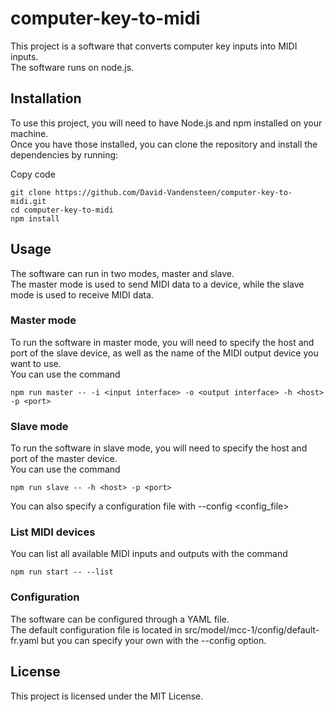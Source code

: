 # computer-key-to-midi
This project is a software that converts computer key inputs into MIDI inputs.  
The software runs on node.js.

## Installation
To use this project, you will need to have Node.js and npm installed on your machine.  
Once you have those installed, you can clone the repository and install the dependencies by running:

Copy code
```
git clone https://github.com/David-Vandensteen/computer-key-to-midi.git
cd computer-key-to-midi
npm install
```

## Usage
The software can run in two modes, master and slave.  
The master mode is used to send MIDI data to a device, while the slave mode is used to receive MIDI data.

### Master mode
To run the software in master mode, you will need to specify the host and port of the slave device, as well as the name of the MIDI output device you want to use.  
You can use the command 
```npm
npm run master -- -i <input interface> -o <output interface> -h <host> -p <port>
```

### Slave mode
To run the software in slave mode, you will need to specify the host and port of the master device.  
You can use the command 
```
npm run slave -- -h <host> -p <port>
```
You can also specify a configuration file with --config <config_file>

### List MIDI devices
You can list all available MIDI inputs and outputs with the command 
```
npm run start -- --list
```

### Configuration
The software can be configured through a YAML file.  
The default configuration file is located in src/model/mcc-1/config/default-fr.yaml but you can specify your own with the --config option.  

## License
This project is licensed under the MIT License.
